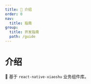 ```yaml
---
title: 📖 介绍
order: 0
nav:
  title: 指南
group:
  title: 开发指南
  path: /guide
---
```


# 介绍

🌈 基于 `react-native-xiaoshu` 业务组件库。
